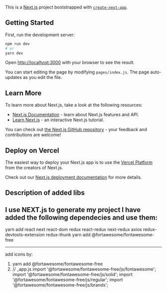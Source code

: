 This is a [Next.js](https://nextjs.org/) project bootstrapped with [`create-next-app`](https://github.com/vercel/next.js/tree/canary/packages/create-next-app).

## Getting Started

First, run the development server:

```bash
npm run dev
# or
yarn dev
```

Open [http://localhost:3000](http://localhost:3000) with your browser to see the result.

You can start editing the page by modifying `pages/index.js`. The page auto-updates as you edit the file.

## Learn More

To learn more about Next.js, take a look at the following resources:

- [Next.js Documentation](https://nextjs.org/docs) - learn about Next.js features and API.
- [Learn Next.js](https://nextjs.org/learn) - an interactive Next.js tutorial.

You can check out [the Next.js GitHub repository](https://github.com/vercel/next.js/) - your feedback and contributions are welcome!

## Deploy on Vercel

The easiest way to deploy your Next.js app is to use the [Vercel Platform](https://vercel.com/import?utm_medium=default-template&filter=next.js&utm_source=create-next-app&utm_campaign=create-next-app-readme) from the creators of Next.js.

Check out our [Next.js deployment documentation](https://nextjs.org/docs/deployment) for more details.


## Description of added libs

I use NEXT.js to generate my project
I have added the following dependecies and use them:
----------------------------------------------------------------------------------------------------------------

yarn add react next react-dom redux react-redux next-redux axios redux-devtools-extension redux-thunk
yarn add @fortawesome/fontawesome-free

----------------------------------------------------------------------------------------------------------------
 add icons by:
 1. yarn add @fortawesome/fontawesome-free
 2. // _app.js
    import '@fortawesome/fontawesome-free/js/fontawesome';
    import '@fortawesome/fontawesome-free/js/solid';
    import '@fortawesome/fontawesome-free/js/regular';
    import '@fortawesome/fontawesome-free/js/brands';

